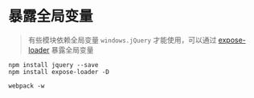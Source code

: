 # 暴露全局变量

> 有些模块依赖全局变量 `windows.jQuery` 才能使用，可以通过 [expose-loader](https://github.com/webpack/expose-loader) 暴露全局变量

```shell
npm install jquery --save
npm install expose-loader -D
```

```shell
webpack -w
```
